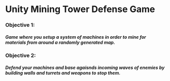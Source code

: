# Unity Mining Tower Defense Game
### Objective 1:
##### Game where you setup a system of machines in order to mine for materials from around a randomly generated map.
### Objective 2:
##### Defend your machines and base agaisnds incoming waves of enemies by building walls and turrets and weapons to stop them.

